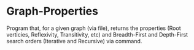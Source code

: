 # Graph-Properties
Program that, for a given graph (via file), returns the properties (Root verticies, Reflexivity, Transitivity, etc) and Breadth-First and Depth-First search orders (Iterative and Recursive) via command.
